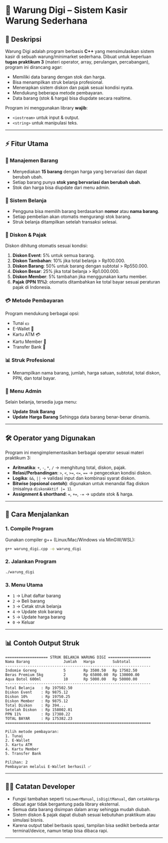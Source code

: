 # 🏪 Warung Digi – Sistem Kasir Warung Sederhana

## 📖 Deskripsi

Warung Digi adalah program berbasis **C++** yang mensimulasikan sistem kasir di sebuah warung/minimarket sederhana.
Dibuat untuk keperluan **tugas praktikum 3** (materi operator, array, perulangan, percabangan), program ini dirancang agar:

* Memiliki data barang dengan stok dan harga.
* Bisa menampilkan struk belanja profesional.
* Menerapkan sistem diskon dan pajak sesuai kondisi nyata.
* Mendukung beberapa metode pembayaran.
* Data barang (stok & harga) bisa diupdate secara realtime.

Program ini menggunakan library **wajib**:

* `<iostream>` untuk input & output.
* `<string>` untuk manipulasi teks.

---

## ⚡ Fitur Utama

### 🎁 Manajemen Barang

* Menyediakan **15 barang** dengan harga yang bervariasi dan dapat berubah ubah.
* Setiap barang punya **stok yang bervariasi dan berubah ubah**.
* Stok dan harga bisa diupdate dari menu admin.

### 🛒 Sistem Belanja

* Pengguna bisa memilih barang berdasarkan **nomor** atau **nama barang**.
* Setiap pembelian akan otomatis mengurangi stok barang.
* Struk belanja ditampilkan setelah transaksi selesai.

### 💸 Diskon & Pajak

Diskon dihitung otomatis sesuai kondisi:

1. **Diskon Event**: 5% untuk semua barang.
2. **Diskon Tambahan**: 10% jika total belanja > Rp100.000.
3. **Diskon Barang**: 50% untuk barang dengan subtotal > Rp550.000.
4. **Diskon Besar**: 25% jika total belanja > Rp1.000.000.
5. **Diskon Member**: 5% tambahan jika menggunakan kartu member.
6. **Pajak (PPN 11%)**: otomatis ditambahkan ke total bayar sesuai peraturan pajak di Indonesia.

### 💳 Metode Pembayaran

Program mendukung berbagai opsi:

* Tunai 💵
* E-Wallet 📱
* Kartu ATM 💳
* Kartu Member 🎫
* Transfer Bank 🏦

### 📊 Struk Profesional

* Menampilkan nama barang, jumlah, harga satuan, subtotal, total diskon, PPN, dan total bayar.

### 🔧 Menu Admin

Selain belanja, tersedia juga menu:

* **Update Stok Barang**
* **Update Harga Barang**
  Sehingga data barang benar-benar dinamis.

---

## 🛠️ Operator yang Digunakan

Program ini mengimplementasikan berbagai operator sesuai materi praktikum 3:

* **Aritmatika**: `+`, `-`, `*`, `/` → menghitung total, diskon, pajak.
* **Relasi/Perbandingan**: `>`, `<`, `>=`, `<=`, `==` → pengecekan kondisi diskon.
* **Logika**: `&&`, `||` → validasi input dan kombinasi syarat diskon.
* **Bitwise (opsional contoh)**: digunakan untuk menandai flag diskon (misalnya `diskonAktif |= 1`).
* **Assignment & shorthand**: `=`, `+=`, `-=` → update stok & harga.

---

## 🚀 Cara Menjalankan

### 1. Compile Program

Gunakan compiler g++ (Linux/Mac/Windows via MinGW/WSL):

```bash
g++ warung_digi.cpp -o warung_digi
```

### 2. Jalankan Program

```bash
./warung_digi
```

### 3. Menu Utama

* `1` → Lihat daftar barang
* `2` → Beli barang
* `3` → Cetak struk belanja
* `4` → Update stok barang
* `5` → Update harga barang
* `0` → Keluar

---

## 📊 Contoh Output Struk

```
=================== STRUK BELANJA WARUNG DIGI ===================
Nama Barang               Jumlah   Harga        Subtotal
-----------------------------------------------------------------
Indomie Goreng            5        Rp 3500.50   Rp 17502.50
Beras Premium 5kg         2        Rp 65000.00  Rp 130000.00
Aqua Botol 600ml          10       Rp 5000.00   Rp 50000.00
-----------------------------------------------------------------
Total Belanja   : Rp 197502.50
Diskon Event    : Rp 9875.12
Diskon 10%      : Rp 19750.25
Diskon Member   : Rp 9875.12
Total Diskon    : Rp 394... 
Setelah Diskon  : Rp 158002.01
PPN 11%         : Rp 17380.22
TOTAL BAYAR     : Rp 175382.23
=================================================================

Pilih metode pembayaran:
1. Tunai
2. E-Wallet
3. Kartu ATM
4. Kartu Member
5. Transfer Bank

Pilihan: 2
Pembayaran melalui E-Wallet berhasil ✅
```

---

## 👨‍💻 Catatan Developer


* Fungsi tambahan seperti `toLowerManual`, `isDigitManual`, dan `cetakHarga` dibuat agar tidak bergantung pada library eksternal.
* Semua data barang disimpan dalam array sehingga mudah diubah.
* Sistem diskon & pajak dapat diubah sesuai kebutuhan praktikum atau simulasi bisnis.
* Karena output tabel berbasis spasi, tampilan bisa sedikit berbeda antar terminal/device, namun tetap bisa dibaca rapi.

---